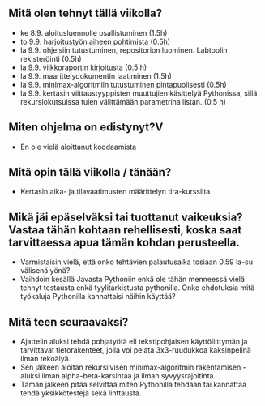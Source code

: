 ## Mitä olen tehnyt tällä viikolla?
* ke 8.9. aloitusluennolle osallistuminen (1.5h)
* to 9.9. harjoitustyön aiheen pohtimista (0.5h)
* la 9.9. ohjeisiin tutustuminen, repositorion luominen. Labtoolin rekisteröinti (0.5h)
* la 9.9. viikkoraportin kirjoitusta (0.5 h)
* la 9.9. maarittelydokumentin laatiminen (1.5h)
* la 9.9. minimax-algoritmiin tutustuminen pintapuolisesti (0.5h)
* la 9.9. kertasin viittaustyyppisten muuttujien käsittelyä Pythonissa, sillä rekursiokutsuissa tulen välittämään parametrina listan. (0.5 h)

## Miten ohjelma on edistynyt?V
* En ole vielä aloittanut koodaamista

## Mitä opin tällä viikolla / tänään?
* Kertasin aika- ja tilavaatimusten määrittelyn tira-kurssilta

## Mikä jäi epäselväksi tai tuottanut vaikeuksia? Vastaa tähän kohtaan rehellisesti, koska saat tarvittaessa apua tämän kohdan perusteella.
* Varmistaisin vielä, että onko tehtävien palautusaika tosiaan 0.59 la-su välisenä yönä?
* Vaihdoin kesällä Javasta Pythoniin enkä ole tähän menneessä vielä tehnyt testausta enkä tyylitarkistusta pythonilla. Onko ehdotuksia mitä työkaluja Pythonilla kannattaisi näihin käyttää?

## Mitä teen seuraavaksi?
* Ajattelin aluksi tehdä pohjatyötä eli tekstipohjaisen käyttöliittymän ja tarvittavat tietorakenteet, jolla voi pelata 3x3-ruudukkoa kaksinpelinä ilman tekoälyä.
* Sen jälkeen aloitan rekursiivisen minimax-algoritmin rakentamisen - aluksi ilman alpha-beta-karsintaa ja ilman syvyysrajoitinta.
* Tämän jälkeen pitää selvittää miten Pythonilla tehdään tai kannattaa tehdä yksikkötestejä sekä linttausta.